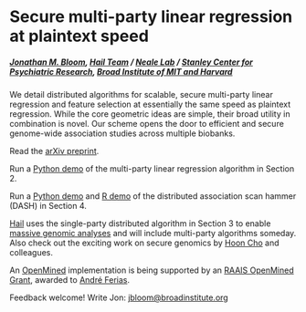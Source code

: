 # Secure multi-party linear regression at plaintext speed
##### [Jonathan M. Bloom](https://www.broadinstitute.org/bios/jonathan-bloom), [Hail Team](hail.is) / [Neale Lab](http://www.nealelab.is) / [Stanley Center for Psychiatric Research](https://www.broadinstitute.org/stanley), [Broad Institute of MIT and Harvard](https://www.broadinstitute.org/about-us)

We detail distributed algorithms for scalable, secure multi-party linear regression and feature selection at essentially the same speed as plaintext regression. While the core geometric ideas are simple, their broad utility in combination is novel. Our scheme opens the door to efficient and secure genome-wide association studies across multiple biobanks.

Read the [arXiv preprint](https://arxiv.org/abs/1901.09531).

Run a [Python demo](https://github.com/jbloom22/DASH/blob/master/multiparty_linear_regression.ipynb) of the multi-party linear regression algorithm in Section 2.

Run a [Python demo](https://github.com/jbloom22/DASH/blob/master/dash.ipynb) and [R demo](https://github.com/jbloom22/DASH/blob/master/dash.r) of the distributed association scan hammer (DASH) in Section 4.

[Hail](https://hail.is/about.html) uses the single-party distributed algorithm in Section 3 to enable [massive genomic analyses](http://www.nealelab.is/uk-biobank/) and will include multi-party algorithms someday. Also check out the exciting work on secure genomics by [Hoon Cho](https://hhcho.com/) and colleagues.

An [OpenMined](https://www.openmined.org/) implementation is being supported by an [RAAIS OpenMined Grant](https://blog.openmined.org/raais/), awarded to [André Ferias](https://github.com/andrelmfarias).

Feedback welcome! Write Jon: jbloom@broadinstitute.org
